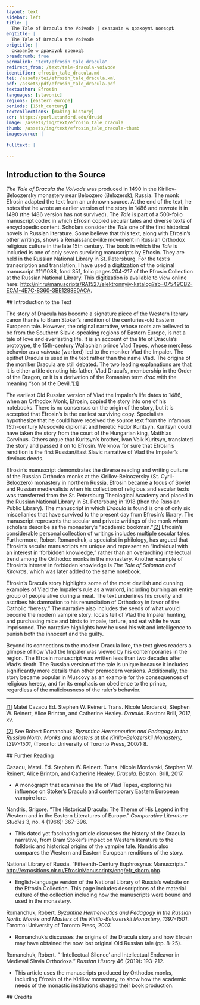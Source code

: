 ```yaml
---
layout: text
sidebar: left
title: |
  The Tale of Dracula the Voivode | сказанїе ѡ дракоулѣ воеводѣ
engtitle: |
  The Tale of Dracula the Voivode
origtitle: |
  сказанїе ѡ дракоулѣ воеводѣ
breadcrumb: true
permalink: "text/efrosin_tale_dracula"
redirect_from: /text/tale-dracula-voivode
identifier: efrosin_tale_dracula.md
tei: /assets/tei/efrosin_tale_dracula.xml
pdf: /assets/pdf/efrosin_tale_dracula.pdf
textauthor: Efrosin
languages: [slavonic]
regions: [eastern_europe]
periods: [15th_century]
textcollections: [making-history]
sdr: https://purl.stanford.edu/druid 
image: /assets/img/text/efrosin_tale_dracula
thumb: /assets/img/text/efrosin_tale_dracula-thumb
imagesource: |
  
fulltext: |
  
--- 
```

## Introduction to the Source 
<p><em>The Tale of Dracula the Voivode</em> was produced in 1490 in the Kirillov-Beloozersky monastery near Beloozero (Belozersk), Russia. The monk Efrosin adapted the text from an unknown source. At the end of the text, he notes that he wrote an earlier version of the story in 1486 and rewrote it in 1490 (the 1486 version has not survived). The <em>Tale</em> is part of a 500-folio manuscript codex in which Efrosin copied secular tales and diverse texts of encyclopedic content. Scholars consider the <em>Tale</em> one of the first historical novels in Russian literature. Some believe that this text, along with Efrosin’s other writings, shows a Renaissance-like movement in Russian Orthodox religious culture in the late 15th century. The book in which the <em>Tale</em> is included is one of only seven surviving manuscripts by Efrosin. They are held in the Russian National Library in St. Petersburg. For the text’s transcription and translation, I have used a digitization of the original manuscript #11/1088, fond 351, folio pages 204-217 of the Efrosin Collection at the Russian National Library. This digitization is available to view online here: <a href="http://nlr.ru/manuscripts/RA1527/elektronnyiy-katalog?ab=07549CB2-ECA1-4E7C-8360-3BE1288E0ACA">http://nlr.ru/manuscripts/RA1527/elektronnyiy-katalog?ab=07549CB2-ECA1-4E7C-8360-3BE1288E0ACA</a>.</p>
## Introduction to the Text 
<p>The story of Dracula has become a signature piece of the Western literary canon thanks to Bram Stoker’s rendition of the centuries-old Eastern European tale. However, the original narrative, whose roots are believed to be from the Southern Slavic-speaking regions of Eastern Europe, is not a tale of love and everlasting life. It is an account of the life of Dracula’s prototype, the 15th-century Wallachian prince Vlad Tepes, whose merciless behavior as a <em>voivode</em> (warlord) led to the moniker Vlad the Impaler. The epithet Dracula is used in the text rather than the name Vlad. The origins of the moniker Dracula are still debated. The two leading explanations are that it is either a title denoting his father, Vlad Dracul’s, membership in the Order of the Dragon, or it is a derivation of the Romanian term <em>drac</em> with the meaning “son of the Devil.”<a href="#_ftn1" name="_ftnref1" title=" id="_ftnref1">[1]</a></p> <p>The earliest Old Russian version of Vlad the Impaler’s life dates to 1486, when an Orthodox Monk, Efrosin, copied the story into one of his notebooks. There is no consensus on the origin of the story, but it is accepted that Efrosin’s is the earliest surviving copy. Specialists hypothesize that he could have received the source text from the infamous 15th-century Muscovite diplomat and heretic Fedor Kuritsyn. Kuritsyn could have taken the story from the court of the Hungarian king, Matthias Corvinus. Others argue that Kuritsyn’s brother, Ivan Volk Kuritsyn, translated the story and passed it on to Efrosin. We know for sure that Efrosin’s rendition is the first Russian/East Slavic narrative of Vlad the Impaler’s devious deeds.</p> <p>Efrosin’s manuscript demonstrates the diverse reading and writing culture of the Russian Orthodox monks at the Kirillov-Beloozersky (St. Cyril-Beloozero) monastery in northern Russia. Efrosin became a focus of Soviet and Russian medievalists when his collection of religious and secular texts was transferred from the St. Petersburg Theological Academy and placed in the Russian National Library in St. Petersburg in 1918 (then the Russian Public Library). The manuscript in which <em>Dracula</em> is found is one of only six miscellanies that have survived to the present day from Efrosin’s library. The manuscript represents the secular and private writings of the monk whom scholars describe as the monastery’s “academic bookman.”<a href="#_ftn2" name="_ftnref2" title=" id="_ftnref2">[2]</a> Efrosin’s considerable personal collection of writings includes multiple secular tales. Furthermore, Robert Romanchuk, a specialist in philology, has argued that Efrosin’s secular manuscripts are unique and represent an “individual with an interest in ‘forbidden knowledge,” rather than an overarching intellectual trend among the Orthodox monks in the monastery. Another example of Efrosin’s interest in forbidden knowledge is <em>The Tale of Solomon and Kitovras</em>, which was later added to the same notebook.</p> <p>Efrosin’s Dracula story highlights some of the most devilish and cunning examples of Vlad the Impaler’s rule as a warlord, including burning an entire group of people alive during a meal. The text underlines his cruelty and ascribes his damnation to his renunciation of Orthodoxy in favor of the Catholic “heresy.” The narrative also includes the seeds of what would become the modern vampire story: locals tell of Vlad the Impaler hunting, and purchasing mice and birds to impale, torture, and eat while he was imprisoned. The narrative highlights how he used his wit and intelligence to punish both the innocent and the guilty.</p> <p>Beyond its connections to the modern Dracula lore, the text gives readers a glimpse of how Vlad the Impaler was viewed by his contemporaries in the region. The Efrosin manuscript was written less than two decades after Vlad’s death. The Russian version of the tale is unique because it includes significantly more details than other premodern versions. Additionally, the story became popular in Muscovy as an example for the consequences of religious heresy, and for its emphasis on obedience to the prince, regardless of the maliciousness of the ruler’s behavior.</p> <div> <hr size="1" /> <div id="ftn1"> <p><a href="#_ftnref1" name="_ftn1" title=" id="_ftn1">[1]</a> Matei Cazacu Ed. Stephen W. Reinert. Trans. Nicole Mordarski, Stephen W. Reinert, Alice Brinton, and Catherine Healey. <em>Dracula</em>. Boston: Brill, 2017, xv.</p> </div> <div id="ftn2"> <p><a href="#_ftnref2" name="_ftn2" title=" id="_ftn2">[2]</a> See Robert Romanchuk, <em>Byzantine Hermeneutics and Pedagogy in the Russian North: Monks and Masters at the Kirillo-Belozerskii Monastery, 1397-1501</em>, (Toronto: University of Toronto Press, 2007) 8.</p> </div> </div>
## Further Reading 
<p>Cazacu, Matei. Ed. Stephen W. Reinert. Trans. Nicole Mordarski, Stephen W. Reinert, Alice Brinton, and Catherine Healey. <em>Dracula</em>. Boston: Brill, 2017.</p> <ul> <li>A monograph that examines the life of Vlad Tepes, exploring his influence on Stoker’s Dracula and contemporary Eastern European vampire lore.  </li> </ul> <p>Nandris, Grigore. “The Historical Dracula: The Theme of His Legend in the Western and in the Eastern Literatures of Europe.” <em>Comparative Literature Studies</em> 3, no. 4 (1966): 367-396.</p> <ul> <li>This dated yet fascinating article discusses the history of the Dracula narrative, from Bram Stoker’s impact on Western literature to the folkloric and historical origins of the vampire tale. Nandris also compares the Western and Eastern European renditions of the story.</li> </ul> <p>National Library of Russia. “Fifteenth-Century Euphrosynus Manuscripts.” <a href="http://expositions.nlr.ru/EfrosinManuscripts/eng/efr_sborn.php">http://expositions.nlr.ru/EfrosinManuscripts/eng/efr_sborn.php</a>.</p> <ul> <li>English-language version of the National Library of Russia’s website on the Efrosin Collection. This page includes descriptions of the material culture of the collection including how the manuscripts were bound and used in the monastery.</li> </ul> <p>Romanchuk, Robert. <em>Byzantine Hermeneutics and Pedagogy in the Russian North: Monks and Masters at the Kirillo-Belozerskii Monastery, 1397-1501</em>. Toronto: University of Toronto Press, 2007.</p> <ul> <li>Romanchuk’s discusses the origins of the Dracula story and how Efrosin may have obtained the now lost original Old Russian tale (pp. 8-25).</li> </ul> <p>Romanchuk, Robert. “ ‘Intellectual Silence’ and Intellectual Endeavor in Medieval Slavia Orthodoxa.” <em>Russian History</em> 46 (2019): 193-212.</p> <ul> <li>This article uses the manuscripts produced by Orthodox monks, including Efrosin of the Kirillov monastery, to show how the academic needs of the monastic institutions shaped their book production.</li> </ul>
## Credits


